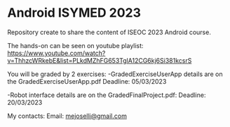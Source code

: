 # Android ISYMED 2023

Repository create to share the content of ISEOC 2023 Android course.

The hands-on can be seen on youtube playlist: https://www.youtube.com/watch?v=ThhzcWRkebE&list=PLkdMZhFG653TglA12CG6kj6Si381kcsrS

You will be graded by 2 exercises:
-GradedExerciseUserApp details are on the GradedExerciseUserApp.pdf
Deadline: 05/03/2023

-Robot interface details are on the GradedFinalProject.pdf:
Deadline: 20/03/2023 

My contacts: 
Email: mejoselli@gmail.com


 
